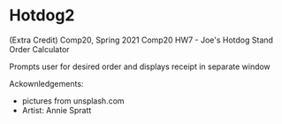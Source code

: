 # Hotdog2
(Extra Credit) Comp20, Spring 2021
Comp20 HW7 - Joe's Hotdog Stand Order Calculator

Prompts user for desired order and displays receipt in separate window

Ackownledgements:

- pictures from unsplash.com
- Artist: Annie Spratt
